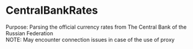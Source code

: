 # CentralBankRates
Purpose: Parsing the official currency rates from The Central Bank of the Russian Federation<Br>
NOTE: May encounter connection issues in case of the use of proxy
